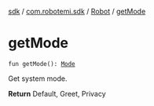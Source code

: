 [sdk](../../index.md) / [com.robotemi.sdk](../index.md) / [Robot](index.md) / [getMode](./get-mode.md)

# getMode

`fun getMode(): `[`Mode`](../../com.robotemi.sdk.constants/-mode/index.md)

Get system mode.

**Return**
Default, Greet, Privacy

